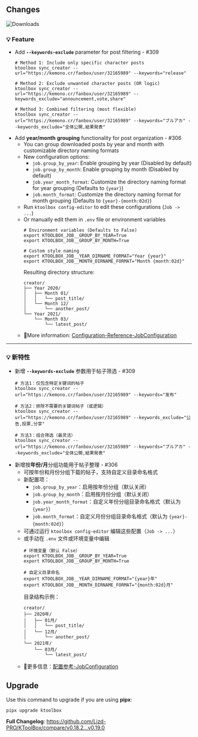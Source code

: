 ## Changes

![Downloads](https://img.shields.io/github/downloads/Ljzd-PRO/KToolBox/v0.19.0/total)

### 💡 Feature

- Add **`--keywords-exclude`** parameter for post filtering - #309
  ```shell
  # Method 1: Include only specific character posts
  ktoolbox sync_creator --url="https://kemono.cr/fanbox/user/32165989" --keywords="release"

  # Method 2: Exclude unwanted character posts (OR logic)
  ktoolbox sync_creator --url="https://kemono.cr/fanbox/user/32165989" --keywords_exclude="announcement,vote,share"
  
  # Method 3: Combined filtering (most flexible)
  ktoolbox sync_creator --url="https://kemono.cr/fanbox/user/32165989" --keywords="ブルアカ" --keywords_exclude="全体公開,結果発表"
  ```
- Add **year/month** **grouping** functionality for post organization - #306
  - You can group downloaded posts by year and month with customizable directory naming formats
  - New configuration options:
    - `job.group_by_year`: Enable grouping by year (Disabled by default)
    - `job.group_by_month`: Enable grouping by month (Disabled by default)
    - `job.year_month_format`: Customize the directory naming format for year grouping (Defaults to `{year}`)
    - `job.month_format`: Customize the directory naming format for month grouping (Defaults to `{year}-{month:02d}`)
  - Run `ktoolbox config-editor` to edit these configurations (`Job -> ...`)
  - Or manually edit them in `.env` file or environment variables
    ```dotenv
    # Environment variables (Defaults to False)
    export KTOOLBOX_JOB__GROUP_BY_YEAR=True
    export KTOOLBOX_JOB__GROUP_BY_MONTH=True
  
    # Custom style naming
    export KTOOLBOX_JOB__YEAR_DIRNAME_FORMAT="Year {year}"
    export KTOOLBOX_JOB__MONTH_DIRNAME_FORMAT="Month {month:02d}"
    ```
    Resulting directory structure:
    ```
    creator/
    ├── Year 2020/
    │   ├── Month 01/
    │   │   └── post_title/
    │   └── Month 12/
    │       └── another_post/
    └── Year 2021/
        └── Month 03/
            └── latest_post/
    ```
  - 📖More information: [Configuration-Reference-JobConfiguration](https://ktoolbox.readthedocs.io/latest/configuration/reference/#ktoolbox.configuration.JobConfiguration)


[//]: # (### 🪲 Fix)

- - -

### 💡 新特性

- 新增 **`--keywords-exclude`** 参数用于帖子筛选 - #309
  ```shell
  # 方法1：仅包含特定关键词的帖子
  ktoolbox sync_creator --url="https://kemono.cr/fanbox/user/32165989" --keywords="发布"

  # 方法2：排除不需要的关键词帖子（或逻辑）
  ktoolbox sync_creator --url="https://kemono.cr/fanbox/user/32165989" --keywords_exclude="公告,投票,分享"
  
  # 方法3：组合筛选（最灵活）
  ktoolbox sync_creator --url="https://kemono.cr/fanbox/user/32165989" --keywords="ブルアカ" --keywords_exclude="全体公開,結果発表"
  ```
- 新增按**年份/月**分组功能用于帖子整理 - #306
  - 可按年份和月份分组下载的帖子，支持自定义目录命名格式
  - 新配置项：
    - `job.group_by_year`：启用按年份分组（默认关闭）
    - `job.group_by_month`：启用按月份分组（默认关闭）
    - `job.year_month_format`：自定义年份分组目录命名格式（默认为 `{year}`）
    - `job.month_format`：自定义月份分组目录命名格式（默认为 `{year}-{month:02d}`）
  - 可通过运行 `ktoolbox config-editor` 编辑这些配置（`Job -> ...`）
  - 或手动在 `.env` 文件或环境变量中编辑
    ```dotenv
    # 环境变量（默认 False）
    export KTOOLBOX_JOB__GROUP_BY_YEAR=True
    export KTOOLBOX_JOB__GROUP_BY_MONTH=True
  
    # 自定义目录命名
    export KTOOLBOX_JOB__YEAR_DIRNAME_FORMAT="{year}年"
    export KTOOLBOX_JOB__MONTH_DIRNAME_FORMAT="{month:02d}月"
    ```
    目录结构示例：
    ```
    creator/
    ├── 2020年/
    │   ├── 01月/
    │   │   └── post_title/
    │   └── 12月/
    │       └── another_post/
    └── 2021年/
        └── 03月/
            └── latest_post/
    ```
  - 📖更多信息：[配置参考-JobConfiguration](https://ktoolbox.readthedocs.io/latest/configuration/reference/#ktoolbox.configuration.JobConfiguration)

[//]: # (### 🪲 修复)

## Upgrade

Use this command to upgrade if you are using **pipx**:
```shell
pipx upgrade ktoolbox
```

**Full Changelog**: https://github.com/Ljzd-PRO/KToolBox/compare/v0.18.2...v0.19.0
